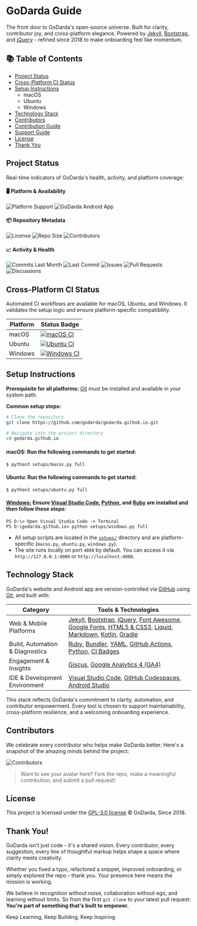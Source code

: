 # GoDarda Guide

The front door to GoDarda's open-source universe. Built for clarity, contributor joy, and cross-platform elegance. Powered by [Jekyll][gdarema], [Bootstrap][gdzhvyv], and [jQuery][gdhzgdv] - refined since 2018 to make onboarding feel like momentum.

## 📚 Table of Contents

- [Project Status](#project-status)
- [Cross-Platform CI Status](#cross-platform-ci-status)
- [Setup Instructions](#setup-instructions)
  - macOS
  - Ubuntu
  - Windows
- [Technology Stack](#technology-stack)
- [Contributors](#contributors)
- [Contribution Guide](CONTRIBUTING.md)
- [Support Guide](SUPPORT.md)
- [License](#license)
- [Thank You](#thank-you)

## Project Status

Real-time indicators of GoDarda's health, activity, and platform coverage:

#### 🖥️ Platform & Availability

![Platform Support][gdcdhdg] ![GoDarda Android App][gdyzyvk]

#### 📦 Repository Metadata

![License][gdycyiw] ![Repo Size][gdypvzk] ![Contributors][gdpgpdw]

#### 📈 Activity & Health

![Commits Last Month][gdkgddy] ![Last Commit][gdzveyt] ![Issues][gddaakl] ![Pull Requests][gdwgvye] ![Discussions][gdgnlyl]

## Cross-Platform CI Status
Automated CI workflows are available for macOS, Ubuntu, and Windows. It validates the setup logic and ensure platform-specific compatibility.

| Platform | Status Badge |
|----------|--------------|
| macOS    | [![macOS CI][gdzytwa]][gdzynzx] |
| Ubuntu   | [![Ubuntu CI][gdkvdbh]][gdiagyq] |
| Windows  | [![Windows CI][gdwwzzn]][gdabdte] |

## Setup Instructions
**Prerequisite for all platforms:** [Git][gdkbvgy] must be installed and available in your system path.

**Common setup steps:**
```bash
# Clone the repository
git clone https://github.com/godarda/godarda.github.io.git

# Navigate into the project directory
cd godarda.github.io
```

#### **macOS:** Run the following commands to get started:
```
$ python3 setups/macos.py full
```
#### **Ubuntu:** Run the following commands to get started:
```
$ python3 setups/ubuntu.py full
```
#### **[Windows:](#windows)** Ensure [Visual Studio Code][gdwyygg], [Python][gdkweoz], and [Ruby][gdkwzyw] are installed and then follow these steps:
```
PS D:\> Open Visual Studio Code -> Terminal  
PS D:\godarda.github.io> python setups/windows.py full  
```
- All setup scripts are located in the [`setups/`][gdgggza] directory and are platform-specific (`macos.py`, `ubuntu.py`, `windows.py`).
- The site runs locally on port `4000` by default. You can access it via `http://127.0.0.1:4000` or `http://localhost:4000`.

## Technology Stack

GoDarda's website and Android app are version-controlled via [GitHub][gdzgezt] using [Git][gdkbvgy], and built with:

| Category | Tools & Technologies |
|----------|----------------------|
| Web & Mobile Platforms | [Jekyll][gdarema], [Bootstrap][gdzhvyv], [jQuery][gdhzgdv], [Font Awesome][gdabvvg], [Google Fonts][gdexzgv], [HTML5 & CSS3][gddbwdz], [Liquid][gddiwhy], [Markdown][gdysbav], [Kotlin][gdqoawz], [Gradle][gdgguvy] |
| Build, Automation & Diagnostics | [Ruby][gdzezdk], [Bundler][gdezesc], [YAML][gdvzuav], [GitHub Actions][gdzagzz], [Python][gdkweoz], [CI Badges][gdwezyg] |
| Engagement & Insights | [Giscus][gdksnhv], [Google Analytics 4 (GA4)][gdkzvva] |
| IDE & Development Environment | [Visual Studio Code][gdwyygg], [GitHub Codespaces][gdwiezg], [Android Studio][gdpvhmu] |

This stack reflects GoDarda's commitment to clarity, automation, and contributor empowerment. Every tool is chosen to support maintainability, cross-platform resilience, and a welcoming onboarding experience.

## Contributors

We celebrate every contributor who helps make GoDarda better. Here's a snapshot of the amazing minds behind the project:

![Contributors][gddndwy]

> Want to see your avatar here? Fork the repo, make a meaningful contribution, and submit a pull request!

## License
This project is licensed under the [GPL-3.0 license][gdaepzd]
© GoDarda, Since 2018.

## Thank You!
GoDarda isn't just code - it's a shared vision. Every contributor, every suggestion, every line of thoughtful markup helps shape a space where clarity meets creativity.

Whether you fixed a typo, refactored a snippet, improved onboarding, or simply explored the repo - thank you. Your presence here means the mission is working.

We believe in recognition without noise, collaboration without ego, and learning without limits. So from the first `git clone` to your latest pull request:  **You're part of something that's built to empower.**

Keep Learning, Keep Building, Keep Inspiring

[gdzgezt]: https://github.com
[gdzhvyv]: https://getbootstrap.com
[gdhzgdv]: https://jquery.com
[gdarema]: https://jekyllrb.com
[gdkbvgy]: https://git-scm.com
[gdkweoz]: https://www.python.org
[gdkwzyw]: https://rubyinstaller.org/downloads
[gdwyygg]: https://code.visualstudio.com
[gdzwfwc]: https://github.com/godarda/godarda.github.io?tab=MIT-1-ov-file
[gdgggza]: https://github.com/godarda/godarda.github.io/tree/main/setups
[gdabvvg]: https://fontawesome.com
[gdexzgv]: https://fonts.google.com
[gddbwdz]: https://developer.mozilla.org/en-US/docs/Web/Guide/HTML/HTML5
[gddiwhy]: https://shopify.github.io/liquid
[gdysbav]: https://www.markdownguide.org
[gdqoawz]: https://kotlinlang.org
[gdgguvy]: https://gradle.org
[gdzezdk]: https://www.ruby-lang.org
[gdezesc]: https://bundler.io
[gdvzuav]: https://yaml.org
[gdzagzz]: https://github.com/features/actions
[gdwezyg]: https://shields.io
[gdksnhv]: https://giscus.app
[gdkzvva]: https://analytics.google.com
[gdwiezg]: https://github.com/features/codespaces
[gdpvhmu]: https://developer.android.com/studio
[gdcdhdg]: https://img.shields.io/badge/platforms-macOS%2C%20Ubuntu%2C%20Windows-blueviolet?logo=microsoft  
[gdyzyvk]: https://img.shields.io/badge/GoDarda-Android%20App-bluegreen?logo=android  
[gdycyiw]: https://img.shields.io/github/license/godarda/godarda.github.io?color=blue&logo=open-source-initiative  
[gdypvzk]: https://img.shields.io/github/repo-size/godarda/godarda.github.io?color=orange&logo=github  
[gdpgpdw]: https://img.shields.io/github/contributors/godarda/godarda.github.io?color=brightgreen&logo=git  
[gdkgddy]: https://img.shields.io/github/commit-activity/m/godarda/godarda.github.io?color=yellow&logo=git  
[gdzveyt]: https://img.shields.io/github/last-commit/godarda/godarda.github.io?color=red&logo=github  
[gddaakl]: https://img.shields.io/github/issues/godarda/godarda.github.io?color=purple&logo=github  
[gdwgvye]: https://img.shields.io/github/issues-pr/godarda/godarda.github.io?color=cyan&logo=github  
[gdgnlyl]: https://img.shields.io/github/discussions/godarda/godarda.github.io?color=gold&logo=github
[gdzytwa]: https://github.com/godarda/godarda.github.io/actions/workflows/macos.yml/badge.svg?branch=develop 
[gdzynzx]: https://github.com/godarda/godarda.github.io/actions/workflows/macos.yml  
[gdkvdbh]: https://github.com/godarda/godarda.github.io/actions/workflows/ubuntu.yml/badge.svg?branch=develop  
[gdiagyq]: https://github.com/godarda/godarda.github.io/actions/workflows/ubuntu.yml  
[gdwwzzn]: https://github.com/godarda/godarda.github.io/actions/workflows/windows.yml/badge.svg?branch=develop  
[gdabdte]: https://github.com/godarda/godarda.github.io/actions/workflows/windows.yml
[gddndwy]: https://contrib.rocks/image?repo=godarda/godarda.github.io
[gdaepzd]: https://github.com/godarda/godarda.github.io/blob/main/LICENSE